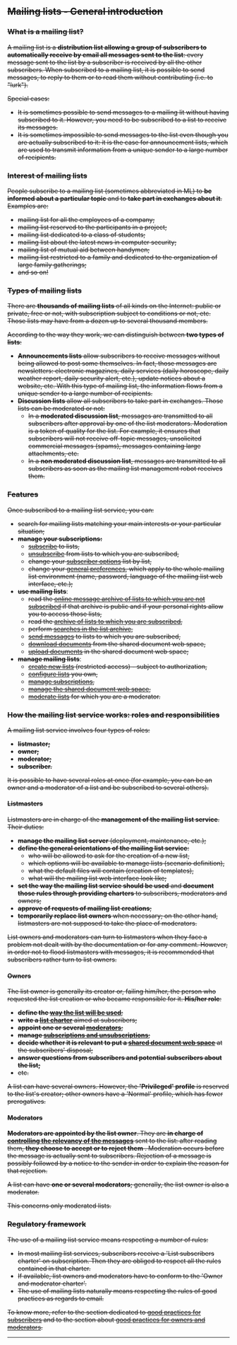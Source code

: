 ~~Mailing lists - General introduction~~
----------------------------------------

### ~~What is a mailing list?~~

~~A mailing list is a **distribution list allowing a group of subscribers to automatically receive by email all messages sent to the list**: every message sent to the list by a subscriber is received by all the other subscribers. When subscribed to a mailing list, it is possible to send messages, to reply to them or to read them without contributing (i.e. to "lurk").~~

~~Special cases:~~

-   ~~It is sometimes possible to send messages to a mailing lit without having subscribed to it. However, you need to be subscribed to a list to receive its messages.~~
-   ~~It is sometimes impossible to send messages to the list even though you are actually subscribed to it: it is the case for announcement lists, which are used to transmit information from a unique sender to a large number of recipients.~~

### ~~Interest of mailing lists~~

~~People subscribe to a mailing list (sometimes abbreviated in ML) to **be informed about a particular topic** and to **take part in exchanges about it**. Examples are:~~

-   ~~mailing list for all the employees of a company;~~
-   ~~mailing list reserved to the participants in a project;~~
-   ~~mailing list dedicated to a class of students;~~
-   ~~mailing list about the latest news in computer security;~~
-   ~~mailing list of mutual aid between handymen;~~
-   ~~mailing list restricted to a family and dedicated to the organization of large family gatherings;~~
-   ~~and so on!~~

### ~~Types of mailing lists~~

~~There are **thousands of mailing lists** of all kinds on the Internet: public or private, free or not, with subscription subject to conditions or not, etc. Those lists may have from a dozen up to several thousand members.~~

~~According to the way they work, we can distinguish between **two types of lists**:~~

-   ~~**Announcements lists** allow subscribers to receive messages without being allowed to post some themselves. In fact, those messages are newsletters: electronic magazines, daily services (daily horoscope, daily weather report, daily security alert, etc.), update notices about a website, etc. With this type of mailing list, the information flows from a unique sender to a large number of recipients.~~
-   ~~**Discussion lists** allow all subscribers to take part in exchanges. Those lists can be moderated or not:~~
    -   ~~In a **moderated discussion list**, messages are transmitted to all subscribers after approval by one of the list moderators. Moderation is a token of quality for the list. For example, it ensures that subscribers will not receive off-topic messages, unsolicited commercial messages (spams), messages containing large attachments, etc.~~
    -   ~~In a **non moderated discussion list**, messages are transmitted to all subscribers as soon as the mailing list management robot receives them.~~

### <span id="features"></span>~~Features~~

~~Once subscribed to a mailing list service, you can:~~

-   ~~search for mailing lists matching your main interests or your particular situation;~~
-   **~~manage your subscriptions:~~**
    -   ~~[subscribe](user#subscribe.md) to lists,~~
    -   ~~[unsubscribe](user#unsubscribe.md) from lists to which you are subscribed,~~
    -   ~~change your [subscriber options](user#options.md) list by list,~~
    -   ~~change your [general preferences](user#pref.md), which apply to the whole mailing list environment (name, password, language of the mailing list web interface, etc.);~~
-   **~~use mailing lists~~**:
    -   ~~read the [online message archive of lists to which you are not subscribed](arc.md) if that archive is public and if your personal rights allow you to access those lists,~~
    -   ~~read the [archive of lists to which you are subscribed](arc.md),~~
    -   ~~perform [searches in the list archive](arc#arcsearch.md),~~
    -   ~~[send messages](sendmsg.md) to lists to which you are subscribed,~~
    -   ~~[download documents](shared#shared_read.md) from the shared document web space,~~
    -   ~~[upload documents](shared#shared_upload.md) in the shared document web space;~~
-   **~~manage mailing lists~~**:
    -   ~~[create new lists](admin#create_list.md) (restricted access) - subject to authorization,~~
    -   ~~[configure lists](admin#edit_list.md) you own,~~
    -   ~~[manage subscriptions](admin#manage_members.md),~~
    -   ~~[manage the shared document web space](admin#manage_shared.md),~~
    -   ~~[moderate lists](admin#moderate.md) for which you are a moderator.~~

### <span id="roles"></span>~~How the mailing list service works: roles and responsibilities~~

~~A mailing list service involves four types of roles:~~

-   ~~**listmaster;**~~
-   ~~**owner;**~~
-   ~~**moderator;**~~
-   ~~**subscriber.**~~

~~It is possible to have several roles at once (for example, you can be an owner and a moderator of a list and be subscribed to several others).~~

#### ~~Listmasters~~

~~Listmasters are in charge of the **management of the mailing list service**. Their duties:~~

-   ~~**manage the mailing list server** (deployment, maintenance, etc.);~~
-   ~~**define the general orientations of the mailing list service**:~~
    -   ~~who will be allowed to ask for the creation of a new list,~~
    -   ~~which options will be available to manage lists (scenario definition),~~
    -   ~~what the default files will contain (creation of templates),~~
    -   ~~what will the mailing list web interface look like;~~
-   ~~**set the way the mailing list service should be used** and **document those rules through providing charters** to subscribers, moderators and owners;~~
-   ~~**approve of requests of mailing list creations**;~~
-   ~~**temporarily replace list owners** when necessary; on the other hand, listmasters are not supposed to take the place of moderators.~~

~~List owners and moderators can turn to listmasters when they face a problem not dealt with by the documentation or for any comment. However, in order not to flood listmasters with messages, it is recommended that subscribers rather turn to list owners.~~

#### ~~Owners~~

~~The list owner is generally its creator or, failing him/her, the person who requested the list creation or who became responsible for it. **His/her role**:~~

-   ~~**define the [way the list will be used](admin#edit_list.md)**;~~
-   ~~**write a [list charter](admin#charter.md)** aimed at subscribers;~~
-   ~~**appoint one or several [moderators](listconfig#description.md)**;~~
-   ~~**manage [subscriptions and unsubscriptions](admin#manage_members.md)**;~~
-   ~~**decide whether it is relevant to put a [shared document web space](admin#manage_shared.md)** at the subscribers' disposal;~~
-   ~~**answer questions from subscribers and potential subscribers about the list;**~~
-   ~~etc.~~

~~A list can have several owners. However, the **'Privileged' profile** is reserved to the list's creator; other owners have a 'Normal' profile, which has fewer prerogatives.~~

#### ~~Moderators~~

~~**Moderators are appointed by the list owner**. They are **in charge of [controlling the relevancy of the messages](admin#moderate.md)** sent to the list: after reading them, **they choose to accept or to reject them** . Moderation occurs before the message is actually sent to subscribers. Rejection of a message is possibly followed by a notice to the sender in order to explain the reason for that rejection.~~

~~A list can have **one or several moderators**; generally, the list owner is also a moderator.~~

~~This concerns only moderated lists.~~

### <span id="policy"></span>~~Regulatory framework~~

~~The use of a mailing list service means respecting a number of rules:~~

-   ~~In most mailing list services, subscribers receive a 'List subscribers charter' on subscription. Then they are obliged to respect all the rules contained in that charter.~~
-   ~~If available, list owners and moderators have to conform to the 'Owner and moderator charter'.~~
-   ~~The use of mailing lists naturally means respecting the rules of good practices as regards to email.~~

~~To know more, refer to the section dedicated to [good practices for subscribers](sendmsg#rulesuser.md) and to the section about [good practices for owners and moderators](admin#rulesadmin.md).~~

------------------------------------------------------------------------
